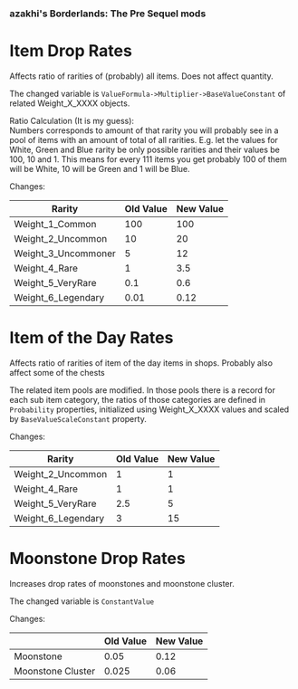 ### azakhi's Borderlands: The Pre Sequel mods

# Item Drop Rates
Affects ratio of rarities of (probably) all items. Does not affect quantity.

The changed variable is `ValueFormula->Multiplier->BaseValueConstant` of related Weight_X_XXXX objects.

Ratio Calculation (It is my guess):  
Numbers corresponds to amount of that rarity you will probably see in a pool of items with an amount of total of all rarities. E.g. let the values for White, Green and Blue rarity be only possible rarities and their values be 100, 10 and 1. This means for every 111 items you get probably 100 of them will be White, 10 will be Green and 1 will be Blue.

Changes:  

| Rarity | Old Value | New Value |
| --- | --- | --- |
| Weight_1_Common | 100 | 100 |
| Weight_2_Uncommon | 10 | 20 |
| Weight_3_Uncommoner | 5 | 12 |
| Weight_4_Rare | 1 | 3.5 |
| Weight_5_VeryRare | 0.1 | 0.6 |
| Weight_6_Legendary | 0.01 | 0.12 |

# Item of the Day Rates
Affects ratio of rarities of item of the day items in shops. Probably also affect some of the chests

The related item pools are modified. In those pools there is a record for each sub item category, the ratios of those categories are defined in `Probability` properties, initialized using Weight_X_XXXX values and scaled by `BaseValueScaleConstant` property.

Changes:  

| Rarity | Old Value | New Value |
| --- | --- | --- |
| Weight_2_Uncommon | 1 | 1 |
| Weight_4_Rare | 1 | 1 |
| Weight_5_VeryRare | 2.5 | 5 |
| Weight_6_Legendary | 3 | 15 |

# Moonstone Drop Rates
Increases drop rates of moonstones and moonstone cluster.

The changed variable is `ConstantValue`

Changes:  

|  | Old Value | New Value |
| --- | --- | --- |
| Moonstone | 0.05 | 0.12 |
| Moonstone Cluster | 0.025 | 0.06 |
